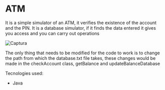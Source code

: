 # ATM
It is a simple simulator of an ATM, it verifies the existence of the account and the PIN. It is a database simulator, if it finds the data entered it gives you access and you can carry out operations

![Captura](https://github.com/Aldo1609/ATM/assets/60208224/71b1ba3d-bf25-4b9d-953e-2d6309eb5081)

The only thing that needs to be modified for the code to work is to change the path from which the database.txt file takes, 
these changes would be made in the checkAccount class, getBalance and updateBalanceDatabase

Tecnologies used:
- Java
